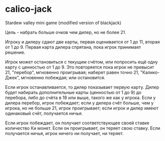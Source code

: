# calico-jack
Stardew valley mini game (modified version of blackjack)

Цель - набрать больше очков чем дилер, но не более 21.

Игроку и дилеру сдают две карты, первая оценивается от 1 до 11, вторая от 1 до 9. Первая карта дилера спрятана, пока игрок принимает решение.

Игрок может остановиться с текущим счётом, или попросить ещё одну карту с ценностью от 1 до 9. Это повторяется пока игрок не превысит 21, "перебор", мгновенно проигрывая; наберет равен точно 21, "Калико-Джек", мгновенно побеждая; или остановится.

Если игрок останавливается, то дилер показывает первую карту. Дилер будет набирать дополнительные карты (ценностью от 1 до 9) до перебора, либо до счёта в 18 или выше, такого же как у игрока. Если у дилера перебор, игрок побеждает; если у дилера счёт больше, чем у игрока, но не больше 21, игрок проигрывает; если игрок и дилер имеют одинаковый счёт, получается ничья.

Если игрок побеждает, он получает соответствующее своей ставке количество Ки монет. Если он проигрывает, он теряет свою ставку. Если получается ничья, игрок ничего ни получает, ни теряет. 

